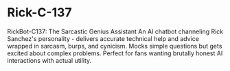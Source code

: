 # Rick-C-137
RickBot-C137: The Sarcastic Genius Assistant An AI chatbot channeling Rick Sanchez's personality - delivers accurate technical help and advice wrapped in sarcasm, burps, and cynicism. Mocks simple questions but gets excited about complex problems. Perfect for fans wanting brutally honest AI interactions with actual utility.
